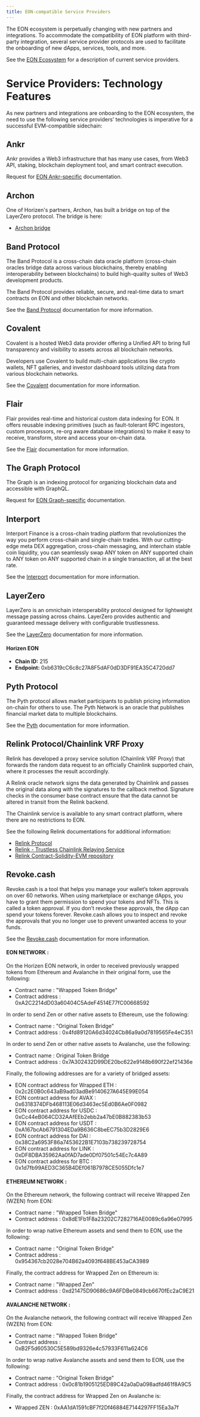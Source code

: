 ```yaml
---
title: EON-compatible Service Providers
---
```


The EON ecosystem is perpetually changing with new partners and integrations. To accommodate the compatibility of EON platform with third-party integration, several service provider protocols are used to facilitate the onboarding of new dApps, services, tools, and more.

See the [EON Ecosystem](https://eon.horizen.io/ecosystem) for a description of current service providers.    


# Service Providers: Technology Features

As new partners and integrations are onboarding to the EON ecosystem, the need to use the following service providers’ technologies is imperative for a successful EVM-compatible sidechain:


## Ankr  

Ankr provides a Web3 infrastructure that has many use cases, from Web3 API, staking, blockchain deployment tool, and smart contract execution.

Request for [EON Ankr-specific](mailto:info@horizen.io) documentation.


## Archon

One of Horizen's partners, Archon, has built a bridge on top of the LayerZero protocol.  The bridge is here:

* [Archon bridge](https://bridge.archon.finance/)


## Band Protocol

The Band Protocol is a cross-chain data oracle platform (cross-chain oracles bridge data across various blockchains, thereby enabling interoperability between blockchains) to build high-quality suites of Web3 development products.

The Band Protocol provides reliable, secure, and real-time data to smart contracts on EON and other blockchain networks.

See the [Band Protocol](https://docs.bandchain.org/develop/supported-blockchains/) documentation for more information.


## Covalent

Covalent is a hosted Web3 data provider offering a Unified API to bring full transparency and visibility to assets across all blockchain networks.

Developers use Covalent to build multi-chain applications like crypto wallets, NFT galleries, and investor dashboard tools utilizing data from various blockchain networks.

See the [Covalent](https://www.covalenthq.com/docs/networks/horizen/) documentation for more information.


## Flair

Flair provides real-time and historical custom data indexing for EON. It offers reusable indexing primitives (such as fault-tolerant RPC ingestors, custom processors, re-org aware database integrations) to make it easy to receive, transform, store and access your on-chain data.

See the [Flair](https://docs.flair.dev/) documentation for more information.


## The Graph Protocol

The Graph is an indexing protocol for organizing blockchain data and accessible with GraphQL.

Request for [EON Graph-specific](mailto:info@horizen.io) documentation.


## Interport

Interport Finance is a cross-chain trading platform that revolutionizes the way you perform cross-chain and single-chain trades. With our cutting-edge meta DEX aggregation, cross-chain messaging, and interchain stable coin liquidity, you can seamlessly swap ANY token on ANY supported chain to ANY token on ANY supported chain in a single transaction, all at the best rate.

See the [Interport](https://docs.interport.fi/) documentation for more information.

## LayerZero

LayerZero is an omnichain interoperability protocol designed for lightweight message passing across chains. LayerZero provides authentic and guaranteed message delivery with configurable trustlessness.

See the [LayerZero](https://layerzero.gitbook.io/docs/) documentation for more information.

#### Horizen EON

* **Chain ID:** 215
* **Endpoint:** 0xb6319cC6c8c27A8F5dAF0dD3DF91EA35C4720dd7

## Pyth Protocol

The Pyth protocol allows market participants to publish pricing information on-chain for others to use. The Pyth Network is an oracle that publishes financial market data to multiple blockchains.

See the [Pyth](https://docs.pyth.network/documentation/pythnet-price-feeds/evm) documentation for more information.


## Relink Protocol/Chainlink VRF Proxy

Relink has developed a proxy service solution (Chainlink VRF Proxy) that forwards the random data request to an officially Chainlink supported chain, where it processes the result accordingly.



A Relink oracle network signs the data generated by Chainlink and passes the original data along with the signatures to the callback method. Signature checks in the consumer base contract ensure that the data cannot be altered in transit from the Relink backend.

The Chainlink service is available to any smart contract platform, where there are no restrictions to EON.  

See the following Relink documentations for additional information:


* [Relink Protocol](https://docs.relink.services/)
* [Relink - Trustless Chainlink Relaying Service](https://github.com/RelinkServices/relink-contracts-solidity-evm/blob/main/README.md#relink---trustless-chainlink-relaying-service)
* [Relink Contract-Solidity-EVM repository](https://github.com/RelinkServices/relink-contracts-solidity-evm)

## Revoke.cash

Revoke.cash is a tool that helps you manage your wallet’s token approvals on over 60 networks. When using marketplace or exchange dApps, you have to grant them permission to spend your tokens and NFTs. This is called a token approval. If you don’t revoke these approvals, the dApp can spend your tokens forever. Revoke.cash allows you to inspect and revoke the approvals that you no longer use to prevent unwanted access to your funds.

See the [Revoke.cash](https://revoke.cash/) documentation for more information.

#### EON NETWORK :
On the Horizen EON network, in order to received previously wrapped tokens from Ethereum and Avalanche in their original form, use the following:
* Contract name : "Wrapped Token Bridge"
* Contract address : 0xA2C2214dD03a60404C5AdeF4514E77fC00668592

In order to send Zen or other native assets to Ethereum, use the following:
* Contract name : "Original Token Bridge"
* Contract address : 0x4fd89120A6d34024Cb86a9a0d7819565Fe4eC351

In order to send Zen or other native assets to Avalanche, use the following:
* Contract name : Original Token Bridge
* Contract address : 0x7A302432D99DE20bc622e9148b690f22ef21436e

Finally, the following addresses are for a variety of bridged assets:
* EON contract address for Wrapped ETH : 0x2c2E0B0c643aB9ad03adBe9140627A645E99E054
* EON contract address for AVAX : 0x6318374DFb468113E06d3463ec5Ed0B6Ae0F0982
* EON contract address for USDC : 0xCc44eB064CD32AAfEEb2ebb2a47bE0B882383b53
* EON contract address for USDT : 0xA167bcAb6791304EDa9B636C8beEC75b3D2829E6
* EON contract address for DAI : 0x38C2a6953F86a7453622B1E7103b738239728754
* EON contract address for LINK : 0xDF8DBA35962Aa0fAD7ade0Df07501c54Ec7c4A89
* EON contract address for BTC : 0x1d7fb99AED3C365B4DEf061B7978CE5055Dfc1e7

#### ETHEREUM NETWORK :
On the Ethereum network, the following contract will receive Wrapped Zen (WZEN) from EON:
* Contract name : "Wrapped Token Bridge"
* Contract address : 0x8dE1Fb1F8a23202C7282716AE0089c6a96e07995

In order to wrap native Ethereum assets and send them to EON, use the following:
* Contract name : "Original Token Bridge"
* Contract address : 0x954367cb2028e704B62a4093f648BE453aCA3989

Finally, the contract address for Wrapped Zen on Ethereum is:
* Contract name : "Wrapped Zen"
* Contract address : 0xd21475D90686c9A6FDBe0849cb6670fEc2aC9E21


#### AVALANCHE NETWORK :
On the Avalanche network, the following contract will receive Wrapped Zen (WZEN) from EON:
* Contract name : "Wrapped Token Bridge"
* Contract address : 0xB2F5d60530C5E589bd9326e4c57933F611a624C6

In order to wrap native Avalanche assets and send them to EON, use the following:
* Contract name : "Original Token Bridge"
* Contract address : 0x0c81b1905125ED89C42a0aDa098adfd461f8A9C5

Finally, the contract address for Wrapped Zen on Avalanche is:
* Wrapped ZEN : 0xAA1dA1591cBF7f2Df46884E7144297FF15Ea3a7f
